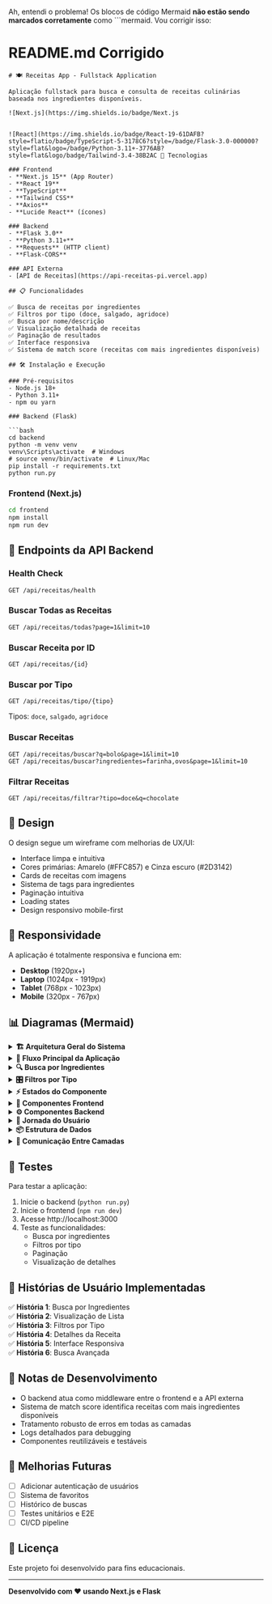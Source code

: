 Ah, entendi o problema! Os blocos de código Mermaid **não estão sendo marcados corretamente** como ```mermaid. Vou corrigir isso:

# README.md Corrigido

```
# 🍽️ Receitas App - Fullstack Application

Aplicação fullstack para busca e consulta de receitas culinárias baseada nos ingredientes disponíveis.

![Next.js](https://img.shields.io/badge/Next.js


![React](https://img.shields.io/badge/React-19-61DAFB?style=flatio/badge/TypeScript-5-3178C6?style=/badge/Flask-3.0-000000?style=flat&logo=/badge/Python-3.11+-3776AB?style=flat&logo/badge/Tailwind-3.4-38B2AC 🚀 Tecnologias

### Frontend
- **Next.js 15** (App Router)
- **React 19**
- **TypeScript**
- **Tailwind CSS**
- **Axios**
- **Lucide React** (ícones)

### Backend
- **Flask 3.0**
- **Python 3.11+**
- **Requests** (HTTP client)
- **Flask-CORS**

### API Externa
- [API de Receitas](https://api-receitas-pi.vercel.app)

## 📋 Funcionalidades

✅ Busca de receitas por ingredientes  
✅ Filtros por tipo (doce, salgado, agridoce)  
✅ Busca por nome/descrição  
✅ Visualização detalhada de receitas  
✅ Paginação de resultados  
✅ Interface responsiva  
✅ Sistema de match score (receitas com mais ingredientes disponíveis)  

## 🛠️ Instalação e Execução

### Pré-requisitos
- Node.js 18+ 
- Python 3.11+
- npm ou yarn

### Backend (Flask)

```bash
cd backend
python -m venv venv
venv\Scripts\activate  # Windows
# source venv/bin/activate  # Linux/Mac
pip install -r requirements.txt
python run.py
```

### Frontend (Next.js)

```bash
cd frontend
npm install
npm run dev
```

## 🔌 Endpoints da API Backend

### Health Check
```http
GET /api/receitas/health
```

### Buscar Todas as Receitas
```http
GET /api/receitas/todas?page=1&limit=10
```

### Buscar Receita por ID
```http
GET /api/receitas/{id}
```

### Buscar por Tipo
```http
GET /api/receitas/tipo/{tipo}
```
Tipos: `doce`, `salgado`, `agridoce`

### Buscar Receitas
```http
GET /api/receitas/buscar?q=bolo&page=1&limit=10
GET /api/receitas/buscar?ingredientes=farinha,ovos&page=1&limit=10
```

### Filtrar Receitas
```http
GET /api/receitas/filtrar?tipo=doce&q=chocolate
```

## 🎨 Design

O design segue um wireframe com melhorias de UX/UI:
- Interface limpa e intuitiva
- Cores primárias: Amarelo (#FFC857) e Cinza escuro (#2D3142)
- Cards de receitas com imagens
- Sistema de tags para ingredientes
- Paginação intuitiva
- Loading states
- Design responsivo mobile-first

## 📱 Responsividade

A aplicação é totalmente responsiva e funciona em:
- **Desktop** (1920px+)
- **Laptop** (1024px - 1919px)
- **Tablet** (768px - 1023px)
- **Mobile** (320px - 767px)

## 📊 Diagramas (Mermaid)

<details>
<summary><b>🏗️ Arquitetura Geral do Sistema</b></summary>

```mermaid
flowchart LR
    U((👤 Usuário))
    
    subgraph Frontend["🎨 Frontend - Next.js"]
        UI[Interface React]
        API[API Client]
    end
    
    subgraph Backend["⚙️ Backend - Flask"]
        Routes[Rotas]
        Service[Serviços]
    end
    
    DB[(🗄️ API Externa)]
    
    U -->|Interage| UI
    UI -->|HTTP| API
    API -->|REST| Routes
    Routes --> Service
    Service -->|Consulta| DB
    
    style U fill:#FFD700,stroke:#333,stroke-width:3px
    style Frontend fill:#E3F2FD,stroke:#1976D2,stroke-width:2px
    style Backend fill:#FFF3E0,stroke:#F57C00,stroke-width:2px
    style DB fill:#F3E5F5,stroke:#7B1FA2,stroke-width:2px
```

</details>

<details>
<summary><b>🔄 Fluxo Principal da Aplicação</b></summary>

```mermaid
flowchart TD
    A([🚀 Início]) --> B[Carrega Página]
    B --> C[Busca Receitas]
    C --> D{Sucesso?}
    D -->|✅ Sim| E[Exibe Receitas]
    D -->|❌ Não| F[Mostra Erro]
    E --> G([✨ Fim])
    F --> G
    
    style A fill:#4CAF50,stroke:#2E7D32,stroke-width:3px,color:#fff
    style E fill:#4CAF50,stroke:#2E7D32,stroke-width:2px,color:#fff
    style F fill:#F44336,stroke:#C62828,stroke-width:2px,color:#fff
    style G fill:#2196F3,stroke:#1565C0,stroke-width:3px,color:#fff
    style D fill:#FF9800,stroke:#E65100,stroke-width:2px
```

</details>

<details>
<summary><b>🔍 Busca por Ingredientes</b></summary>

```mermaid
sequenceDiagram
    autonumber
    actor 👤 as Usuário
    participant 🔍 as SearchBar
    participant ⚡ as Hook
    participant 🌐 as Backend
    participant 💾 as API
    
    👤->>🔍: Digite ingredientes
    🔍->>⚡: Enviar busca
    activate ⚡
    ⚡->>🌐: GET /buscar
    activate 🌐
    🌐->>💾: Consulta dados
    activate 💾
    💾-->>🌐: Resultados
    deactivate 💾
    🌐->>🌐: Calcula match_score
    🌐-->>⚡: Lista ordenada
    deactivate 🌐
    ⚡->>⚡: Atualiza estado
    ⚡-->>👤: Mostra receitas
    deactivate ⚡
    
    Note over 🌐,💾: Consolida múltiplas<br/>requisições
```

</details>

<details>
<summary><b>🎛️ Filtros por Tipo</b></summary>

```mermaid
flowchart LR
    A[👤 Clica Filtro] --> B{Qual?}
    B -->|🍰 Doce| C[Filtra Doce]
    B -->|🍕 Salgado| D[Filtra Salgado]
    B -->|🍜 Agridoce| E[Filtra Agridoce]
    B -->|📋 Todas| F[Remove Filtro]
    
    C --> G[📡 Backend]
    D --> G
    E --> G
    F --> G
    
    G --> H[✨ Atualiza Lista]
    
    style A fill:#FFD700,stroke:#F57C00,stroke-width:2px
    style B fill:#FF9800,stroke:#E65100,stroke-width:2px
    style H fill:#4CAF50,stroke:#2E7D32,stroke-width:2px,color:#fff
    style G fill:#2196F3,stroke:#1565C0,stroke-width:2px,color:#fff
```

</details>

<details>
<summary><b>⚡ Estados do Componente</b></summary>

```mermaid
stateDiagram-v2
    [*] --> 💤Idle
    
    💤Idle --> ⏳Loading : Buscar
    ⏳Loading --> ✅Success : OK
    ⏳Loading --> ❌Error : Falha
    
    ✅Success --> ⏳Loading : Nova Busca
    ❌Error --> ⏳Loading : Tentar Novamente
    
    ✅Success --> 💤Idle : Reset
    ❌Error --> 💤Idle : Fechar
    
    note right of ⏳Loading
        Spinner ativo
        Desabilita ações
    end note
    
    note right of ✅Success
        Exibe receitas
        Habilita interações
    end note
    
    note right of ❌Error
        Mensagem de erro
        Botão retry
    end note
```

</details>

<details>
<summary><b>🧩 Componentes Frontend</b></summary>

```mermaid
graph TD
    A[📱 Page] --> B[🎯 Header]
    A --> C[🔍 SearchBar]
    A --> D[🎛️ FilterBar]
    A --> E[📋 RecipeList]
    A --> F[⚡ useReceitas]
    
    E --> G[🍽️ RecipeCard]
    F --> H[🌐 API Service]
    
    style A fill:#2196F3,stroke:#1565C0,stroke-width:3px,color:#fff
    style F fill:#4CAF50,stroke:#2E7D32,stroke-width:2px,color:#fff
    style H fill:#FF9800,stroke:#E65100,stroke-width:2px,color:#fff
    style G fill:#FFD700,stroke:#F57C00,stroke-width:2px
```

</details>

<details>
<summary><b>⚙️ Componentes Backend</b></summary>

```mermaid
graph TD
    A[⚙️ Flask App] --> B[🛣️ Routes]
    B --> C[💼 APIService]
    C --> D[🌐 API Externa]
    
    B --> E[🛡️ Error Handler]
    C --> F[📝 Logger]
    
    style A fill:#FF9800,stroke:#E65100,stroke-width:3px,color:#fff
    style C fill:#4CAF50,stroke:#2E7D32,stroke-width:2px,color:#fff
    style D fill:#9C27B0,stroke:#6A1B9A,stroke-width:2px,color:#fff
    style E fill:#F44336,stroke:#C62828,stroke-width:2px,color:#fff
```

</details>

<details>
<summary><b>🎯 Jornada do Usuário</b></summary>

```mermaid
journey
    title 🎯 Jornada: Encontrar Receita
    section Entrada
        Abrir app: 5: Usuário
        Ver interface: 4: Usuário
    section Busca
        Digitar ingredientes: 5: Usuário
        Pesquisar: 5: Usuário
        Ver resultados: 5: Usuário
    section Decisão
        Escolher receita: 5: Usuário
        Ler detalhes: 5: Usuário
        Fazer receita: 5: Usuário
```

</details>

<details>
<summary><b>📦 Estrutura de Dados</b></summary>

```mermaid
erDiagram
    RECEITA ||--o{ INGREDIENTE : contém
    RECEITA {
        int id
        string nome
        string tipo
        int match_score
    }
    INGREDIENTE {
        int id
        array nomes
        int receita_id
    }
    RESPONSE ||--|{ RECEITA : inclui
    RESPONSE {
        array data
        object meta
    }
```

</details>

<details>
<summary><b>🔄 Comunicação Entre Camadas</b></summary>

```mermaid
sequenceDiagram
    participant 👤 as User
    participant 🎨 as UI
    participant ⚡ as Hook
    participant 🌐 as API
    
    👤->>🎨: Interação
    🎨->>⚡: Ação
    activate ⚡
    ⚡->>🌐: Request
    activate 🌐
    🌐-->>⚡: Response
    deactivate 🌐
    ⚡->>⚡: Update
    ⚡-->>🎨: Render
    deactivate ⚡
    🎨-->>👤: Resultado
```

</details>

## 🧪 Testes

Para testar a aplicação:

1. Inicie o backend (`python run.py`)
2. Inicie o frontend (`npm run dev`)
3. Acesse http://localhost:3000
4. Teste as funcionalidades:
   - Busca por ingredientes
   - Filtros por tipo
   - Paginação
   - Visualização de detalhes

## 👥 Histórias de Usuário Implementadas

✅ **História 1**: Busca por Ingredientes  
✅ **História 2**: Visualização de Lista  
✅ **História 3**: Filtros por Tipo  
✅ **História 4**: Detalhes da Receita  
✅ **História 5**: Interface Responsiva  
✅ **História 6**: Busca Avançada  

## 📝 Notas de Desenvolvimento

- O backend atua como middleware entre o frontend e a API externa
- Sistema de match score identifica receitas com mais ingredientes disponíveis
- Tratamento robusto de erros em todas as camadas
- Logs detalhados para debugging
- Componentes reutilizáveis e testáveis

## 🔧 Melhorias Futuras

- [ ] Adicionar autenticação de usuários
- [ ] Sistema de favoritos
- [ ] Histórico de buscas
- [ ] Testes unitários e E2E
- [ ] CI/CD pipeline

## 📄 Licença

Este projeto foi desenvolvido para fins educacionais.

***

**Desenvolvido com ❤️ usando Next.js e Flask**
```